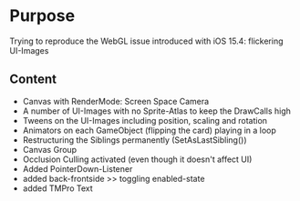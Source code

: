 # Purpose

Trying to reproduce the WebGL issue introduced with iOS 15.4: flickering UI-Images

## Content

* Canvas with RenderMode: Screen Space Camera
* A number of UI-Images with no Sprite-Atlas to keep the DrawCalls high
* Tweens on the UI-Images including position, scaling and rotation
* Animators on each GameObject (flipping the card) playing in a loop
* Restructuring the Siblings permanently (SetAsLastSibling())
* Canvas Group
* Occlusion Culling activated (even though it doesn't affect UI)
* Added PointerDown-Listener
* added back-frontside >> toggling enabled-state
* added TMPro Text